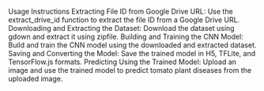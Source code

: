 Usage Instructions
Extracting File ID from Google Drive URL:
Use the extract_drive_id function to extract the file ID from a Google Drive URL.
Downloading and Extracting the Dataset:
Download the dataset using gdown and extract it using zipfile.
Building and Training the CNN Model:
Build and train the CNN model using the downloaded and extracted dataset.
Saving and Converting the Model:
Save the trained model in H5, TFLite, and TensorFlow.js formats.
Predicting Using the Trained Model:
Upload an image and use the trained model to predict tomato plant diseases from the uploaded image.
